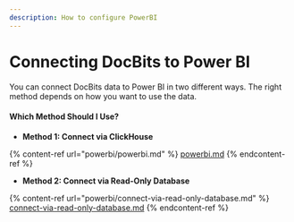 ```yaml
---
description: How to configure PowerBI
---
```


# Connecting DocBits to Power BI

You can connect DocBits data to Power BI in two different ways. The right method depends on how you want to use the data.

#### Which Method Should I Use?

* **Method 1: Connect via ClickHouse**&#x20;

{% content-ref url="powerbi/powerbi.md" %}
[powerbi.md](powerbi/powerbi.md)
{% endcontent-ref %}

* **Method 2: Connect via Read-Only Database**

{% content-ref url="powerbi/connect-via-read-only-database.md" %}
[connect-via-read-only-database.md](powerbi/connect-via-read-only-database.md)
{% endcontent-ref %}
